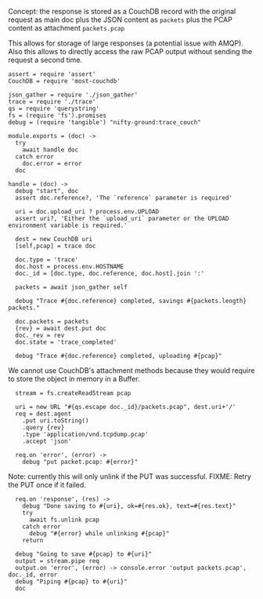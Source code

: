 Concept: the response is stored as a CouchDB record
with the original request as main doc
plus the JSON content as `packets`
plus the PCAP content as attachment `packets.pcap`

This allows for storage of large responses (a potential issue with AMQP).
Also this allows to directly access the raw PCAP output without sending
the request a second time.

    assert = require 'assert'
    CouchDB = require 'most-couchdb'

    json_gather = require './json_gather'
    trace = require './trace'
    qs = require 'querystring'
    fs = (require 'fs').promises
    debug = (require 'tangible') "nifty-ground:trace_couch"

    module.exports = (doc) ->
      try
        await handle doc
      catch error
        doc.error = error
      doc

    handle = (doc) ->
      debug "start", doc
      assert doc.reference?, 'The `reference` parameter is required'

      uri = doc.upload_uri ? process.env.UPLOAD
      assert uri?, 'Either the `upload_uri` parameter or the UPLOAD environment variable is required.'

      dest = new CouchDB uri
      [self,pcap] = trace doc

      doc.type = 'trace'
      doc.host = process.env.HOSTNAME
      doc._id = [doc.type, doc.reference, doc.host].join ':'

      packets = await json_gather self

      debug "Trace #{doc.reference} completed, savings #{packets.length} packets."

      doc.packets = packets
      {rev} = await dest.put doc
      doc._rev = rev
      doc.state = 'trace_completed'

      debug "Trace #{doc.reference} completed, uploading #{pcap}"

We cannot use CouchDB's attachment methods because they would require to store the object in memory in a Buffer.

      stream = fs.createReadStream pcap

      uri = new URL "#{qs.escape doc._id}/packets.pcap", dest.uri+'/'
      req = dest.agent
        .put uri.toString()
        .query {rev}
        .type 'application/vnd.tcpdump.pcap'
        .accept 'json'

      req.on 'error', (error) ->
        debug "put packet.pcap: #{error}"

Note: currently this will only unlink if the PUT was successful.
FIXME: Retry the PUT once if it failed.

      req.on 'response', (res) ->
        debug "Done saving to #{uri}, ok=#{res.ok}, text=#{res.text}"
        try
          await fs.unlink pcap
        catch error
          debug "#{error} while unlinking #{pcap}"
        return

      debug "Going to save #{pcap} to #{uri}"
      output = stream.pipe req
      output.on 'error', (error) -> console.error 'output packets.pcap', doc._id, error
      debug "Piping #{pcap} to #{uri}"
      doc
